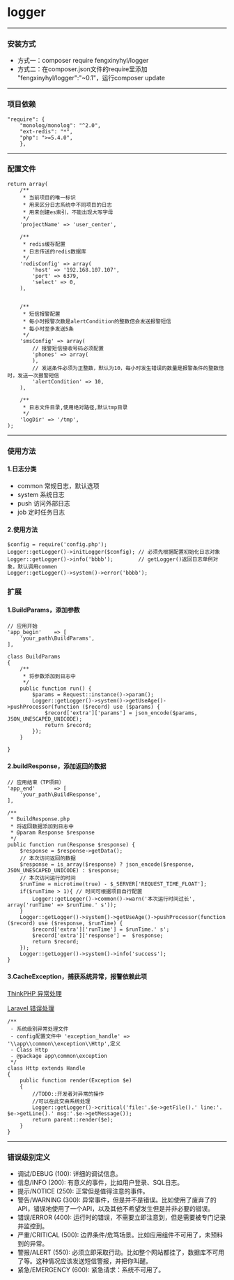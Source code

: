 # **logger**
---
### 安装方式
 * 方式一：composer require fengxinyhyl/logger
 * 方式二：在composer.json文件的require里添加 "fengxinyhyl/logger":"~0.1"，运行composer update
 ---

### 项目依赖
    "require": {
        "monolog/monolog": "^2.0",
        "ext-redis": "*",
        "php": ">=5.4.0",
        },
---

### 配置文件
    return array(
        /**
         * 当前项目的唯一标识
         * 用来区分日志系统中不同项目的日志
         * 用来创建es索引，不能出现大写字母
         */
        'projectName' => 'user_center',
    
        /**
         * redis缓存配置
         * 日志传送的redis数据库
         */
        'redisConfig' => array(
            'host' => '192.168.107.107',
            'port' => 6379,
            'select' => 0,
        ),
    
    
        /**
         * 短信报警配置
         * 每小时报警次数是alertCondition的整数倍会发送报警短信
         * 每小时至多发送5条
         */
        'smsConfig' => array(
            // 报警短信接收号码必须配置
            'phones' => array(
            ),
            // 发送条件必须为正整数，默认为10，每小时发生错误的数量是报警条件的整数倍时，发送一次报警短信
            'alertCondition' => 10,
        ),
    
        /**
         * 日志文件目录,使用绝对路径,默认tmp目录
         */
        'logDir' => '/tmp',
    );
---

### 使用方法
####  1.日志分类
 * common 常规日志，默认选项
 * system 系统日志
 * push   访问外部日志
 * job    定时任务日志
####  2.使用方法
    $config = require('config.php');
    Logger::getLogger()->initLogger($config); // 必须先根据配置初始化日志对象
    Logger::getLogger()->info('bbbb');        // getLogger()返回日志单例对象，默认调用commen
    Logger::getLogger()->system()->error('bbbb');
 
### 扩展
#### 1.BuildParams，添加参数
    // 应用开始
    'app_begin'    => [
        'your_path\BuildParams',
    ],

    class BuildParams
    {
        /**
         * 将参数添加到日志中
         */
        public function run() {
            $params = Request::instance()->param();
            Logger::getLogger()->system()->getUseAge()->pushProcessor(function ($record) use ($params) {
                $record['extra']['params'] = json_encode($params, JSON_UNESCAPED_UNICODE);
                return $record;
            });
        }
    
    }
#### 2.buildResponse，添加返回的数据
    // 应用结束（TP项目）
    'app_end'      => [
        'your_path\BuildResponse',
    ],

    /**
     * BuildResponse.php
     * 将返回数据添加到日志中
     * @param Response $response
     */
    public function run(Response $response) {
        $response = $response->getData();
        // 本次访问返回的数据
        $response = is_array($response) ? json_encode($response, JSON_UNESCAPED_UNICODE) : $response;
        // 本次访问运行的时间
        $runTime = microtime(true) - $_SERVER['REQUEST_TIME_FLOAT'];
        if($runTime > 1){ // 时间可根据项目自行配置
            Logger::getLogger()->common()->warn('本次运行时间过长', array('runTime' => $runTime.' s'));
        }
        Logger::getLogger()->system()->getUseAge()->pushProcessor(function ($record) use ($response, $runTime) {
            $record['extra']['runTime'] = $runTime.' s';
            $record['extra']['response'] =  $response;
            return $record;
        });
        Logger::getLogger()->system()->info('success');
    }


#### 3.CacheException，捕获系统异常，报警依赖此项
[ThinkPHP 异常处理](#https://www.kancloud.cn/manual/thinkphp5/126075)

[Laravel 错误处理](https://laravelacademy.org/post/9548.html)

    /**
     - 系统级别异常处理文件
     - config配置文件中 'exception_handle' => '\\app\\common\\exception\\Http',定义
     - Class Http
     - @package app\common\exception
     */
    class Http extends Handle
    {
        public function render(Exception $e)
        {
            //TODO::开发者对异常的操作
            //可以在此交由系统处理
            Logger::getLogger()->critical('file:'.$e->getFile().' line:'. $e->getLine().' msg:'.$e->getMessage());
            return parent::render($e);
        }
    }
 ---

### 错误级别定义
 * 调试/DEBUG (100): 详细的调试信息。
 * 信息/INFO (200): 有意义的事件，比如用户登录、SQL日志。
 * 提示/NOTICE (250): 正常但是值得注意的事件。
 * 警告/WARNING (300): 异常事件，但是并不是错误。比如使用了废弃了的API，错误地使用了一个API，以及其他不希望发生但是并非必要的错误。
 * 错误/ERROR (400): 运行时的错误，不需要立即注意到，但是需要被专门记录并监控到。
 * 严重/CRITICAL (500): 边界条件/危笃场景。比如应用组件不可用了，未预料到的异常。
 * 警报/ALERT (550): 必须立即采取行动。比如整个网站都挂了，数据库不可用了等。这种情况应该发送短信警报，并把你叫醒。
 * 紧急/EMERGENCY (600): 紧急请求：系统不可用了。
